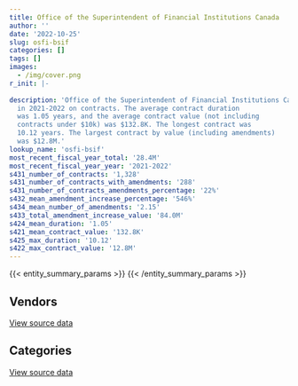 ```yaml
---
title: Office of the Superintendent of Financial Institutions Canada
author: ''
date: '2022-10-25'
slug: osfi-bsif
categories: []
tags: []
images:
  - /img/cover.png
r_init: |-
  
description: 'Office of the Superintendent of Financial Institutions Canada spent an estimated $28.4M
  in 2021-2022 on contracts. The average contract duration
  was 1.05 years, and the average contract value (not including
  contracts under $10k) was $132.8K. The longest contract was
  10.12 years. The largest contract by value (including amendments)
  was $12.8M.'
lookup_name: 'osfi-bsif'
most_recent_fiscal_year_total: '28.4M'
most_recent_fiscal_year_year: '2021-2022'
s431_number_of_contracts: '1,328'
s431_number_of_contracts_with_amendments: '288'
s431_number_of_contracts_amendments_percentage: '22%'
s432_mean_amendment_increase_percentage: '546%'
s434_mean_number_of_amendments: '2.15'
s433_total_amendment_increase_value: '84.0M'
s424_mean_duration: '1.05'
s421_mean_contract_value: '132.8K'
s425_max_duration: '10.12'
s422_max_contract_value: '12.8M'
---
```


<script src="/rmarkdown-libs/htmlwidgets/htmlwidgets.js"></script>
<link href="/rmarkdown-libs/datatables-css/datatables-crosstalk.css" rel="stylesheet" />
<script src="/rmarkdown-libs/datatables-binding/datatables.js"></script>
<script src="/rmarkdown-libs/jquery/jquery-3.6.0.min.js"></script>
<link href="/rmarkdown-libs/dt-core-bootstrap/css/dataTables.bootstrap.min.css" rel="stylesheet" />
<link href="/rmarkdown-libs/dt-core-bootstrap/css/dataTables.bootstrap.extra.css" rel="stylesheet" />
<script src="/rmarkdown-libs/dt-core-bootstrap/js/jquery.dataTables.min.js"></script>
<script src="/rmarkdown-libs/dt-core-bootstrap/js/dataTables.bootstrap.min.js"></script>
<link href="/rmarkdown-libs/crosstalk/css/crosstalk.min.css" rel="stylesheet" />
<script src="/rmarkdown-libs/crosstalk/js/crosstalk.min.js"></script>
<script src="/rmarkdown-libs/htmlwidgets/htmlwidgets.js"></script>
<link href="/rmarkdown-libs/datatables-css/datatables-crosstalk.css" rel="stylesheet" />
<script src="/rmarkdown-libs/datatables-binding/datatables.js"></script>
<script src="/rmarkdown-libs/jquery/jquery-3.6.0.min.js"></script>
<link href="/rmarkdown-libs/dt-core-bootstrap/css/dataTables.bootstrap.min.css" rel="stylesheet" />
<link href="/rmarkdown-libs/dt-core-bootstrap/css/dataTables.bootstrap.extra.css" rel="stylesheet" />
<script src="/rmarkdown-libs/dt-core-bootstrap/js/jquery.dataTables.min.js"></script>
<script src="/rmarkdown-libs/dt-core-bootstrap/js/dataTables.bootstrap.min.js"></script>
<link href="/rmarkdown-libs/crosstalk/css/crosstalk.min.css" rel="stylesheet" />
<script src="/rmarkdown-libs/crosstalk/js/crosstalk.min.js"></script>

{{< entity_summary_params >}}
{{< /entity_summary_params >}}

## Vendors

<div id="htmlwidget-1" style="width:100%;height:auto;" class="datatables html-widget"></div>
<script type="application/json" data-for="htmlwidget-1">{"x":{"style":"bootstrap","filter":"none","vertical":false,"data":[["<a href=\"/vendors/accenture/\">Accenture<\/a>","<a href=\"/vendors/adga_group/\">ADGA Group<\/a>","<a href=\"/vendors/advanced_business_interiors/\">Advanced Business Interiors<\/a>","<a href=\"/vendors/advanced_chippewa_technologies/\">Advanced Chippewa Technologies<\/a>","<a href=\"/vendors/alika_internet_technologies/\">Alika Internet Technologies<\/a>","<a href=\"/vendors/altis_human_resources/\">Altis Human Resources<\/a>","<a href=\"/vendors/amex_bank_of_canada/\">Amex Bank of Canada<\/a>","<a href=\"/vendors/artemp_personnel_services/\">Artemp Personnel Services<\/a>","<a href=\"/vendors/avi_spl/\">Avi Spl<\/a>","<a href=\"/vendors/bdo_canada/\">BDO Canada<\/a>","<a href=\"/vendors/bell_canada/\">Bell Canada<\/a>","<a href=\"/vendors/blackberry/\">Blackberry<\/a>","<a href=\"/vendors/bloomberg_finance_l_p/\">Bloomberg Finance L P<\/a>","<a href=\"/vendors/brooks_corning_company/\">Brooks Corning Company<\/a>","<a href=\"/vendors/calian/\">Calian<\/a>","<a href=\"/vendors/calytera_software/\">Calytera Software<\/a>","<a href=\"/vendors/canadian_corps_of_commissionaires/\">Canadian Corps of Commissionaires<\/a>","<a href=\"/vendors/carahsoft_technology/\">Carahsoft Technology<\/a>","<a href=\"/vendors/cdw_canada/\">CDW Canada<\/a>","<a href=\"/vendors/cgi/\">CGI<\/a>","<a href=\"/vendors/click_networks/\">Click Networks<\/a>","<a href=\"/vendors/cofomo/\">Cofomo<\/a>","<a href=\"/vendors/commvault_systems/\">Commvault Systems<\/a>","<a href=\"/vendors/conexsys/\">CONEXSYS<\/a>","<a href=\"/vendors/conference_board_of_canada/\">Conference Board of Canada<\/a>","<a href=\"/vendors/csdc_systems/\">CSDC Systems<\/a>","<a href=\"/vendors/d_doyle_installations/\">D Doyle Installations<\/a>","<a href=\"/vendors/dell_computer/\">Dell Computer<\/a>","<a href=\"/vendors/deloitte/\">Deloitte<\/a>","<a href=\"/vendors/donna_cona/\">Donna Cona<\/a>","<a href=\"/vendors/ecole_de_langues_abce/\">Ecole De Langues Abce<\/a>","<a href=\"/vendors/ecole_de_langues_la_cite/\">Ecole De Langues La Cite<\/a>","<a href=\"/vendors/environics_research_group/\">Environics Research Group<\/a>","<a href=\"/vendors/ernst_young/\">Ernst Young<\/a>","<a href=\"/vendors/excel_human_resources/\">Excel Human Resources<\/a>","<a href=\"/vendors/exit_certified/\">Exit Certified<\/a>","<a href=\"/vendors/factiva/\">Factiva<\/a>","<a href=\"/vendors/fast_forward_french/\">Fast Forward French<\/a>","<a href=\"/vendors/fast_track_staffing/\">Fast Track Staffing<\/a>","<a href=\"/vendors/gartner/\">Gartner<\/a>","<a href=\"/vendors/gc_strategies/\">GC Strategies<\/a>","<a href=\"/vendors/haworth/\">Haworth<\/a>","<a href=\"/vendors/hewlett_packard/\">Hewlett Packard<\/a>","<a href=\"/vendors/hypertec/\">Hypertec<\/a>","<a href=\"/vendors/i4c_information_technology/\">I4C Information Technology<\/a>","<a href=\"/vendors/ibiska_telecom/\">Ibiska Telecom<\/a>","<a href=\"/vendors/ibm_canada/\">IBM Canada<\/a>","<a href=\"/vendors/info_tech_research_group/\">Info Tech Research Group<\/a>","<a href=\"/vendors/integra_networks/\">Integra Networks<\/a>","<a href=\"/vendors/interactive_audio_visual/\">Interactive Audio Visual<\/a>","<a href=\"/vendors/ipss/\">IPSS<\/a>","<a href=\"/vendors/iron_mountain/\">Iron Mountain<\/a>","<a href=\"/vendors/itex/\">ITEX<\/a>","<a href=\"/vendors/juno_risk_solutions/\">Juno Risk Solutions<\/a>","<a href=\"/vendors/korn_ferry_ca/\">Korn Ferry Ca<\/a>","<a href=\"/vendors/kpmg/\">KPMG<\/a>","<a href=\"/vendors/kyndryl_canada/\">Kyndryl Canada<\/a>","<a href=\"/vendors/language_research_development_group/\">Language Research Development Group<\/a>","<a href=\"/vendors/lannick_contract_solutions/\">Lannick Contract Solutions<\/a>","<a href=\"/vendors/lansdowne_technologies/\">Lansdowne Technologies<\/a>","<a href=\"/vendors/lean_agility/\">Lean Agility<\/a>","<a href=\"/vendors/linovati/\">Linovati<\/a>","<a href=\"/vendors/lro_staffing/\">LRO Staffing<\/a>","<a href=\"/vendors/lumina_it/\">Lumina IT<\/a>","<a href=\"/vendors/maxsys_staffing_and_consulting/\">Maxsys Staffing and Consulting<\/a>","<a href=\"/vendors/mcgill_university/\">Mcgill University<\/a>","<a href=\"/vendors/mdos_consulting/\">MDOS Consulting<\/a>","<a href=\"/vendors/media_q/\">Media Q<\/a>","<a href=\"/vendors/meltwater/\">Meltwater<\/a>","<a href=\"/vendors/mercer_canada/\">Mercer Canada<\/a>","<a href=\"/vendors/michael_wager_consulting/\">Michael Wager Consulting<\/a>","<a href=\"/vendors/microsoft_canada/\">Microsoft Canada<\/a>","<a href=\"/vendors/mnp/\">MNP<\/a>","<a href=\"/vendors/morneau_shepell/\">Morneau Shepell<\/a>","<a href=\"/vendors/nattiq/\">NATTIQ<\/a>","<a href=\"/vendors/nisha_techonologies/\">Nisha Techonologies<\/a>","<a href=\"/vendors/nitam_solutions/\">Nitam Solutions<\/a>","<a href=\"/vendors/northern_micro/\">Northern Micro<\/a>","<a href=\"/vendors/onx_enterprise_solutions/\">OnX Enterprise Solutions<\/a>","<a href=\"/vendors/optiv_canada_federal/\">Optiv Canada Federal<\/a>","<a href=\"/vendors/orbis_risk_consulting/\">Orbis Risk Consulting<\/a>","<a href=\"/vendors/panasonic/\">Panasonic<\/a>","<a href=\"/vendors/phoenix_strategic_perspectives/\">Phoenix Strategic Perspectives<\/a>","<a href=\"/vendors/pleiad_canada/\">Pleiad Canada<\/a>","<a href=\"/vendors/precisionit/\">PrecisionIT<\/a>","<a href=\"/vendors/pricewaterhouse_coopers/\">Pricewaterhouse Coopers<\/a>","<a href=\"/vendors/promaxis/\">Promaxis<\/a>","<a href=\"/vendors/purelogic/\">PureLogic<\/a>","<a href=\"/vendors/qmr/\">QMR<\/a>","<a href=\"/vendors/quintet_consulting/\">Quintet Consulting<\/a>","<a href=\"/vendors/randstad/\">Randstad<\/a>","<a href=\"/vendors/raymond_chabot_grant_thornton/\">Raymond Chabot Grant Thornton<\/a>","<a href=\"/vendors/rhea/\">RHEA<\/a>","<a href=\"/vendors/rms_software/\">Rms Software<\/a>","<a href=\"/vendors/s_p_global_market_intelligence/\">S P Global Market Intelligence<\/a>","<a href=\"/vendors/samson_associes/\">Samson Associes<\/a>","<a href=\"/vendors/sas_institute/\">SAS Institute<\/a>","<a href=\"/vendors/sensus_communication_solutions/\">Sensus Communication Solutions<\/a>","<a href=\"/vendors/sharp_electronics/\">Sharp Electronics<\/a>","<a href=\"/vendors/shi_canada/\">SHI Canada<\/a>","<a href=\"/vendors/si_systems/\">SI Systems<\/a>","<a href=\"/vendors/softchoice/\">Softchoice<\/a>","<a href=\"/vendors/stoneworks_technologies/\">Stoneworks Technologies<\/a>","<a href=\"/vendors/systematix_solutions/\">Systematix Solutions<\/a>","<a href=\"/vendors/tag_hr/\">Tag HR<\/a>","<a href=\"/vendors/tankatek/\">Tankatek<\/a>","<a href=\"/vendors/telecom_computer_services/\">Telecom Computer Services<\/a>","<a href=\"/vendors/telus_canada/\">Telus Canada<\/a>","<a href=\"/vendors/teramach_technologies/\">Teramach Technologies<\/a>","<a href=\"/vendors/the_aim_group/\">The AIM Group<\/a>","<a href=\"/vendors/the_halifax_computer_consulting_group/\">The Halifax Computer Consulting Group<\/a>","<a href=\"/vendors/the_mathworks/\">The Mathworks<\/a>","<a href=\"/vendors/the_vcan_group/\">The VCAN Group<\/a>","<a href=\"/vendors/thomson_reuters/\">Thomson Reuters<\/a>","<a href=\"/vendors/toronto_metropolitan_university/\">Toronto Metropolitan University<\/a>","<a href=\"/vendors/trm_technologies/\">TRM Technologies<\/a>","<a href=\"/vendors/turtle_island_staffing/\">Turtle Island Staffing<\/a>","<a href=\"/vendors/ubiqus_canada/\">Ubiqus Canada<\/a>","<a href=\"/vendors/university_of_ottawa/\">University of Ottawa<\/a>","<a href=\"/vendors/veritaaq_technology_house/\">Veritaaq Technology House<\/a>","<a href=\"/vendors/versacom/\">Versacom<\/a>","<a href=\"/vendors/vmware/\">VMware<\/a>","<a href=\"/vendors/wolters_kluwer/\">Wolters Kluwer<\/a>","<a href=\"/vendors/zycom/\">Zycom<\/a>"],[3345051.77,null,290011.26,30896.89,null,205282.48,82565.95,null,null,730893.34,212673.51,24224.83,141966.31,null,9339.76,null,320629.02,1503.42,null,377921.3,null,583011.76,null,158363.77,18406.36,17088.93,null,175606.07,157705.94,null,28709.41,null,68290.58,25000,1251044.78,37290,38591.76,null,27387.96,196974.57,null,49968.06,null,null,365646.46,442224.16,256690.07,29206.64,812314.07,null,null,42316.29,1115030.8,159785.49,null,24986.79,null,null,41646.15,15820,null,24860,0,22912.46,null,null,null,4162.7,null,16950,87729.7,799492.79,121928.65,null,null,110991.69,null,48429.47,null,null,null,null,48492.33,null,26093.38,194387.1,null,null,null,null,104422.86,221123.18,24973,5065.65,217991.17,null,115227.23,null,147587.46,null,395627.97,96312.43,137009.44,246485.98,null,null,26879.07,368148.4,512007.87,27147.37,null,36151.39,86271.19,null,null,410155.48,59449.77,262634.74,5951.66,2957034.6,null,130278.94,null,null],[4280730.58,16304.15,547340.47,21038.17,null,410521.78,87609.98,21273.11,null,700332.89,90885.43,32093.13,142202.32,null,282900.94,null,159458.68,16246.62,null,null,null,1383125.74,null,7013.99,16261.31,14949.89,76632.83,17824.62,58415.26,null,3251.44,null,65031.23,null,1435909.5,null,39744.36,null,22275.54,344222.82,null,122262.99,16927.4,116499.61,409255.67,443002.44,211757.97,33062.11,338063.14,null,3345.41,30750.18,129095.84,160223.25,null,75594.13,null,null,148736.25,null,36362.39,null,null,22975.23,null,30540.75,null,4174.1,null,9870.88,173626.91,385098.18,122262.7,13325.12,null,899334.99,null,14190.41,null,29576.7,null,52006.32,4861.69,76637.98,null,98606.54,1273.15,null,null,null,null,102503.17,null,3263.55,218588.41,null,81993.75,null,213608.36,null,396711.88,105250.61,552718.14,247161.29,null,null,73175.39,941864.07,412526.92,2746.87,null,12754.33,86507.55,15707.6,null,417729.06,2347.76,263354.28,6914.05,4036923.82,null,204033.47,null,null],[5080690.92,49181.95,25231.39,142084.68,null,323525.29,89749.76,123931.89,null,748206.27,856270.59,151813.4,147099.45,null,157256.71,16723.23,313397.96,null,22776.87,null,null,1090920.14,70959.6,null,15780.17,3714.52,50718.17,15112.17,67620.47,null,55498.57,null,77368.15,71376.73,1448453.14,25811.92,43718.8,null,null,337257.88,8925.31,null,null,169892.11,408137.49,429843.47,220652.56,46652.4,327471.54,10999.34,70506.06,19257.11,184485.95,159785.49,17144.83,48618.26,null,null,null,null,15843.61,null,null,null,null,null,291043.34,4162.7,39550,15664.66,337020.03,1471976.16,121928.65,53446.92,null,493943.67,null,54365.43,null,16599.91,20969.2,null,16767.84,114642.88,null,98337.12,42469.4,null,3975.42,null,null,109090.2,null,13090.07,274370.19,null,36957.42,null,271261.35,null,395627.97,123125.1,313083.13,183682.7,null,null,39485.61,162927.94,251139.17,null,null,12107.73,21508.71,null,3100.15,403016.79,null,334558.46,16937.11,3117234.73,49390.06,31949.55,null,27213.23],[1429240.14,49181.95,null,null,111870,323525.29,null,null,110361.37,1031044.93,444628.55,247439.84,325618.75,11130.68,157007.63,18977.24,683563.8,null,231358.75,null,57324.26,802904.78,null,null,13518.24,null,23865.6,33686.71,45307.01,253017.11,97122.15,39603.15,75564.13,291293.37,1275289.87,null,45030.45,57297.88,null,209573.52,49359.69,null,null,14972.5,408137.49,467971.39,326432.24,49166.25,264646.35,150.68,160689.96,22851.92,126269.91,159785.49,19015.17,31668.26,41885.4,30932.33,null,null,null,null,null,null,49494,null,461873.12,19944.5,39550,4974.46,158521.49,1839966.51,null,40268.23,26779.87,751319.57,128301.33,107231.49,38836.39,14499.74,18015.8,63969.43,28412.18,114642.88,null,null,2773.65,128237.95,29020.58,61885.71,null,86098.07,null,9862.38,318701.33,29808.98,37703.41,313161.42,213745.89,26220.3,395627.97,57967,296190.28,null,21297.25,173905.91,null,142573.22,48986.53,null,4439.17,null,null,null,22187.35,null,null,216960,12760.84,4602775.85,148986.55,152726.1,11045.7,null]],"container":"<table class=\"table table-striped table-hover row-border order-column display\">\n  <thead>\n    <tr>\n      <th>Vendor<\/th>\n      <th>2018-2019<\/th>\n      <th>2019-2020<\/th>\n      <th>2020-2021<\/th>\n      <th>2021-2022<\/th>\n    <\/tr>\n  <\/thead>\n<\/table>","options":{"order":[[4,"desc"]],"pageLength":10,"autoWidth":true,"columnDefs":[{"targets":1,"render":"function(data, type, row, meta) {\n    return type !== 'display' ? data : DTWidget.formatCurrency(data, \"$\", 2, 3, \",\", \".\", true, null);\n  }"},{"targets":2,"render":"function(data, type, row, meta) {\n    return type !== 'display' ? data : DTWidget.formatCurrency(data, \"$\", 2, 3, \",\", \".\", true, null);\n  }"},{"targets":3,"render":"function(data, type, row, meta) {\n    return type !== 'display' ? data : DTWidget.formatCurrency(data, \"$\", 2, 3, \",\", \".\", true, null);\n  }"},{"targets":4,"render":"function(data, type, row, meta) {\n    return type !== 'display' ? data : DTWidget.formatCurrency(data, \"$\", 2, 3, \",\", \".\", true, null);\n  }"},{"width":"16%","targets":[1,2,3,4]},{"className":"dt-right","targets":[1,2,3,4]}],"orderClasses":false}},"evals":["options.columnDefs.0.render","options.columnDefs.1.render","options.columnDefs.2.render","options.columnDefs.3.render"],"jsHooks":[]}</script>
<p class="text-right">
<a href="https://github.com/GoC-Spending/contracts-data/tree/main/data/out/departments/osfi-bsif/summary_by_fiscal_year_by_vendor.csv" class="source-data-link btn btn-link">View source data</a>
</p>

## Categories

<div id="htmlwidget-2" style="width:100%;height:auto;" class="datatables html-widget"></div>
<script type="application/json" data-for="htmlwidget-2">{"x":{"style":"bootstrap","filter":"none","vertical":false,"data":[["<a href=\"/categories/facilities_and_construction/\">Facilities and construction<\/a>","<a href=\"/categories/office_management/\">Office management<\/a>","<a href=\"/categories/professional_services/\">Professional services<\/a>","<a href=\"/categories/information_technology/\">Information technology<\/a>","<a href=\"/categories/medical/\">Medical<\/a>","<a href=\"/categories/travel/\">Travel<\/a>","<a href=\"/categories/security_and_protection/\">Security and protection<\/a>","<a href=\"/categories/human_capital/\">Human capital<\/a>"],[141915.56,774386.39,3943437.58,18938726.94,null,null,320629.02,1791801.23],[268641.2,1670973.85,5084623.04,21956985.1,null,37375.24,269133.68,3063031.79],[211306.63,182776.98,4085953.15,22810750.76,null,89749.76,370242.21,2465457.65],[199543.95,452487.03,4237326.55,20547865.53,465.16,18348.33,633052.8,2273564.06]],"container":"<table class=\"table table-striped table-hover row-border order-column display\">\n  <thead>\n    <tr>\n      <th>Category<\/th>\n      <th>2018-2019<\/th>\n      <th>2019-2020<\/th>\n      <th>2020-2021<\/th>\n      <th>2021-2022<\/th>\n    <\/tr>\n  <\/thead>\n<\/table>","options":{"order":[[4,"desc"]],"dom":"t","pageLength":30,"autoWidth":true,"columnDefs":[{"targets":1,"render":"function(data, type, row, meta) {\n    return type !== 'display' ? data : DTWidget.formatCurrency(data, \"$\", 2, 3, \",\", \".\", true, null);\n  }"},{"targets":2,"render":"function(data, type, row, meta) {\n    return type !== 'display' ? data : DTWidget.formatCurrency(data, \"$\", 2, 3, \",\", \".\", true, null);\n  }"},{"targets":3,"render":"function(data, type, row, meta) {\n    return type !== 'display' ? data : DTWidget.formatCurrency(data, \"$\", 2, 3, \",\", \".\", true, null);\n  }"},{"targets":4,"render":"function(data, type, row, meta) {\n    return type !== 'display' ? data : DTWidget.formatCurrency(data, \"$\", 2, 3, \",\", \".\", true, null);\n  }"},{"width":"16%","targets":[1,2,3,4]},{"className":"dt-right","targets":[1,2,3,4]}],"orderClasses":false,"lengthMenu":[10,25,30,50,100]}},"evals":["options.columnDefs.0.render","options.columnDefs.1.render","options.columnDefs.2.render","options.columnDefs.3.render"],"jsHooks":[]}</script>
<p class="text-right">
<a href="https://github.com/GoC-Spending/contracts-data/tree/main/data/out/departments/osfi-bsif/summary_by_fiscal_year_by_category.csv" class="source-data-link btn btn-link">View source data</a>
</p>
